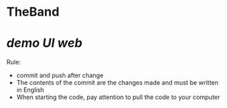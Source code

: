 # TheBand
*demo UI web*
===============================================
Rule:
  - commit and push after change 
  - The contents of the commit are the changes made and must be written in English
  - When starting the code, pay attention to pull the code to your computer
